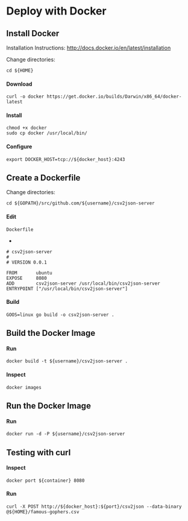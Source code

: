 # Deploy with Docker

## Install Docker

Installation Instructions: http://docs.docker.io/en/latest/installation

Change directories:

    cd ${HOME}

#### Download

    curl -o docker https://get.docker.io/builds/Darwin/x86_64/docker-latest

#### Install
	
	chmod +x docker
    sudo cp docker /usr/local/bin/

#### Configure

    export DOCKER_HOST=tcp://${docker_host}:4243


## Create a Dockerfile

Change directories:

    cd ${GOPATH}/src/github.com/${username}/csv2json-server

#### Edit

    Dockerfile

-

	# csv2json-server
	#
	# VERSION 0.0.1

	FROM       ubuntu
	EXPOSE     8080
	ADD        csv2json-server /usr/local/bin/csv2json-server
	ENTRYPOINT ["/usr/local/bin/csv2json-server"]

#### Build

    GOOS=linux go build -o csv2json-server .

## Build the Docker Image

#### Run

    docker build -t ${username}/csv2json-server .

#### Inspect

    docker images

## Run the Docker Image

#### Run

    docker run -d -P ${username}/csv2json-server

## Testing with curl

#### Inspect

    docker port ${container} 8080

#### Run

    curl -X POST http://${docker_host}:${port}/csv2json --data-binary @${HOME}/famous-gophers.csv

